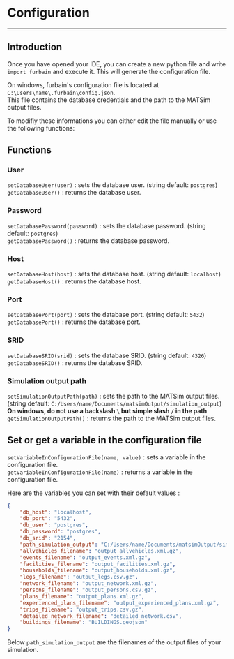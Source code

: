 # Configuration

___


## Introduction

Once you have opened your IDE, you can create a new python file and write `import furbain` and execute it. This will generate the configuration file.  

On windows, furbain's configuration file is located at `C:\Users\name\.furbain\config.json`.  
This file contains the database credentials and the path to the MATSim output files.  

To modifiy these informations you can either edit the file manually or use the following functions:

## Functions

### User

`setDatabaseUser(user)` : sets the database user. (string default: `postgres`)  
`getDatabaseUser()` : returns the database user.  


### Password

`setDatabasePassword(password)` : sets the database password. (string default: `postgres`)  
`getDatabasePassword()` : returns the database password.  


### Host

`setDatabaseHost(host)` : sets the database host. (string default: `localhost`)  
`getDatabaseHost()` : returns the database host.  

### Port

`setDatabasePort(port)` : sets the database port. (string default: `5432`)  
`getDatabasePort()` : returns the database port.  

### SRID

`setDatabaseSRID(srid)` : sets the database SRID. (string default: `4326`)  
`getDatabaseSRID()` : returns the database SRID.  

### Simulation output path

`setSimulationOutputPath(path)` : sets the path to the MATSim output files. (string default: `C:/Users/name/Documents/matsimOutput/simulation_output`)  
**On windows, do not use a backslash `\` but simple slash `/` in the path**  
`getSimulationOutputPath()` : returns the path to the MATSim output files.  

## Set or get a variable in the configuration file

`setVariableInConfigurationFile(name, value)` : sets a variable in the configuration file.  
`getVariableInConfigurationFile(name)` : returns a variable in the configuration file.  

Here are the variables you can set with their default values :

```json
{
    "db_host": "localhost",
    "db_port": "5432",
    "db_user": "postgres",
    "db_password": "postgres",
    "db_srid": "2154",
    "path_simulation_output": "C:/Users/name/Documents/matsimOutput/simulation_output",
    "allvehicles_filename": "output_allvehicles.xml.gz",
    "events_filename": "output_events.xml.gz",
    "facilities_filename": "output_facilities.xml.gz",
    "households_filename": "output_households.xml.gz",
    "legs_filename": "output_legs.csv.gz",
    "network_filename": "output_network.xml.gz",
    "persons_filename": "output_persons.csv.gz",
    "plans_filename": "output_plans.xml.gz",
    "experienced_plans_filename": "output_experienced_plans.xml.gz",
    "trips_filename": "output_trips.csv.gz",
    "detailed_network_filename": "detailed_network.csv",
    "buildings_filename": "BUILDINGS.geojson"
}
```

Below `path_simulation_output` are the filenames of the output files of your simulation.
